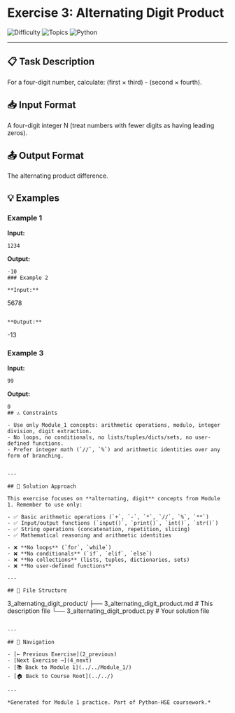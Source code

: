 # Exercise 3: Alternating Digit Product

![Difficulty](https://img.shields.io/badge/Difficulty-Module%201-green)
![Topics](https://img.shields.io/badge/Topics-alternating%2C%20digit-blue)
![Python](https://img.shields.io/badge/Python-Module%201%20Concepts-yellow)

---

## 📋 Task Description

For a four-digit number, calculate: (first × third) - (second × fourth).
## 📥 Input Format

A four-digit integer N (treat numbers with fewer digits as having leading zeros).
## 📤 Output Format

The alternating product difference.
## 💡 Examples

### Example 1

**Input:**
```
1234
```

**Output:**
```
-10
### Example 2

**Input:**
```
5678
```

**Output:**
```
-13
### Example 3

**Input:**
```
99
```

**Output:**
```
0
## ⚠️ Constraints

- Use only Module_1 concepts: arithmetic operations, modulo, integer division, digit extraction.
- No loops, no conditionals, no lists/tuples/dicts/sets, no user-defined functions.
- Prefer integer math (`//`, `%`) and arithmetic identities over any form of branching.


---

## 🎯 Solution Approach

This exercise focuses on **alternating, digit** concepts from Module 1. Remember to use only:

- ✅ Basic arithmetic operations (`+`, `-`, `*`, `//`, `%`, `**`)
- ✅ Input/output functions (`input()`, `print()`, `int()`, `str()`)
- ✅ String operations (concatenation, repetition, slicing)
- ✅ Mathematical reasoning and arithmetic identities

- ❌ **No loops** (`for`, `while`)
- ❌ **No conditionals** (`if`, `elif`, `else`)
- ❌ **No collections** (lists, tuples, dictionaries, sets)
- ❌ **No user-defined functions**

---

## 📁 File Structure
```
3_alternating_digit_product/
├── 3_alternating_digit_product.md     # This description file
└── 3_alternating_digit_product.py     # Your solution file
```

---

## 🔗 Navigation

- [← Previous Exercise](2_previous) 
- [Next Exercise →](4_next)
- [📚 Back to Module 1](../../Module_1/)
- [🏠 Back to Course Root](../../)

---

*Generated for Module 1 practice. Part of Python-HSE coursework.*
